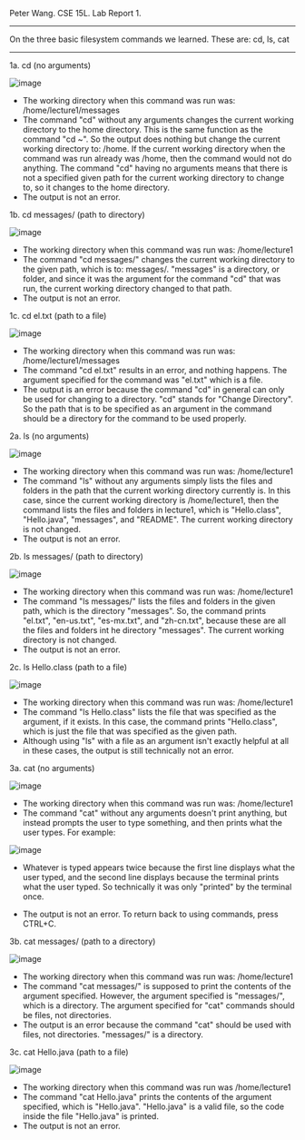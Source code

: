 Peter Wang. CSE 15L. Lab Report 1.

---

On the three basic filesystem commands we learned. These are: cd, ls, cat

---

1a. cd (no arguments)

![image](https://github.com/petruswagnavian/cse15l-lab-reports/assets/141669683/c8158b8c-6435-4349-ba9f-ff113661e761)
- The working directory when this command was run was: /home/lecture1/messages
- The command "cd" without any arguments changes the current working directory to the home directory. This is the same function as the command "cd ~". So the output does nothing but change the current working directory to: /home. If the current working directory when the command was run already was /home, then the command would not do anything. The command "cd" having no arguments means that there is not a specified given path for the current working directory to change to, so it changes to the home directory.
- The output is not an error.

1b. cd messages/ (path to directory)

![image](https://github.com/petruswagnavian/cse15l-lab-reports/assets/141669683/e6dad26e-b987-4683-b042-28b5e9dbaefe)
- The working directory when this command was run was: /home/lecture1
- The command "cd messages/" changes the current working directory to the given path, which is to: messages/. "messages" is a directory, or folder, and since it was the argument for the command "cd" that was run, the current working directory changed to that path.
- The output is not an error.

1c. cd el.txt (path to a file)

![image](https://github.com/petruswagnavian/cse15l-lab-reports/assets/141669683/d8dfe400-c856-4875-8b66-9e0391fd8bd6)
- The working directory when this command was run was: /home/lecture1/messages
- The command "cd el.txt" results in an error, and nothing happens. The argument specified for the command was "el.txt" which is a file.
- The output is an error because the command "cd" in general can only be used for changing to a directory. "cd" stands for "Change Directory". So the path that is to be specified as an argument in the command should be a directory for the command to be used properly.

2a. ls (no arguments)

![image](https://github.com/petruswagnavian/cse15l-lab-reports/assets/141669683/ecfa934d-cb72-47e2-8edd-401fa76ce3bc)
- The working directory when this command was run was: /home/lecture1
- The command "ls" without any arguments simply lists the files and folders in the path that the current working directory currently is. In this case, since the current working directory is /home/lecture1, then the command lists the files and folders in lecture1, which is "Hello.class", "Hello.java", "messages", and "README". The current working directory is not changed.
- The output is not an error.

2b. ls messages/ (path to directory)

![image](https://github.com/petruswagnavian/cse15l-lab-reports/assets/141669683/5199b5ef-a9d9-4313-b68f-6a6729e1b834)
- The working directory when this command was run was: /home/lecture1
- The command "ls messages/" lists the files and folders in the given path, which is the directory "messages". So, the command prints "el.txt", "en-us.txt", "es-mx.txt", and "zh-cn.txt", because these are all the files and folders int he directory "messages". The current working directory is not changed.
- The output is not an error.

2c. ls Hello.class (path to a file)

![image](https://github.com/petruswagnavian/cse15l-lab-reports/assets/141669683/eeb04a2c-eb4a-4c85-8ac9-fd25c2570528)
- The working directory when this command was run was: /home/lecture1
- The command "ls Hello.class" lists the file that was specified as the argument, if it exists. In this case, the command prints "Hello.class", which is just the file that was specified as the given path.
- Although using "ls" with a file as an argument isn't exactly helpful at all in these cases, the output is still technically not an error.

3a. cat (no arguments)

![image](https://github.com/petruswagnavian/cse15l-lab-reports/assets/141669683/e01996fb-4df3-4249-8b75-44460d4c6177)
- The working directory when this command was run was: /home/lecture1
- The command "cat" without any arguments doesn't print anything, but instead prompts the user to type something, and then prints what the user types. For example:

![image](https://github.com/petruswagnavian/cse15l-lab-reports/assets/141669683/5d87d591-8e04-4dee-88e2-7d9c7422bd50)
- Whatever is typed appears twice because the first line displays what the user typed, and the second line displays because the terminal prints what the user typed. So technically it was only "printed" by the terminal once.

- The output is not an error. To return back to using commands, press CTRL+C.

3b. cat messages/ (path to a directory)

![image](https://github.com/petruswagnavian/cse15l-lab-reports/assets/141669683/6b08b2a4-9fb7-41f7-9298-09ac89a39ba4)
- The working directory when this command was run was: /home/lecture1
- The command "cat messages/" is supposed to print the contents of the argument specified. However, the argument specified is "messages/", which is a directory. The argument specified for "cat" commands should be files, not directories.
- The output is an error because the command "cat" should be used with files, not directories. "messages/" is a directory.

3c. cat Hello.java (path to a file)

![image](https://github.com/petruswagnavian/cse15l-lab-reports/assets/141669683/c9ce1e7e-2dc9-46b6-88eb-ece5efa04523)
- The working directory when this command was run was /home/lecture1
- The command "cat Hello.java" prints the contents of the argument specified, which is "Hello.java". "Hello.java" is a valid file, so the code inside the file "Hello.java" is printed.
- The output is not an error.


